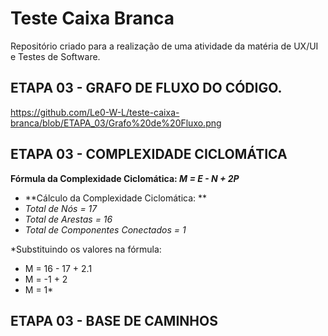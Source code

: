 # Teste Caixa Branca
Repositório criado para a realização de uma atividade da matéria de UX/UI e Testes de Software.

## ETAPA 03 - GRAFO DE FLUXO DO CÓDIGO.
https://github.com/Le0-W-L/teste-caixa-branca/blob/ETAPA_03/Grafo%20de%20Fluxo.png

## ETAPA 03 - COMPLEXIDADE CICLOMÁTICA
**Fórmula da Complexidade Ciclomática: *M = E - N + 2P***
- **Cálculo da Complexidade Ciclomática: **
- *Total de Nós = 17*
- *Total de Arestas = 16*
- *Total de Componentes Conectados = 1*

*Substituindo os valores na fórmula: 
- M = 16 - 17 + 2.1
- M = -1 + 2
- M = 1*

## ETAPA 03 - BASE DE CAMINHOS
